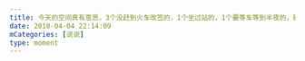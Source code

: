 ```yaml
---
title: 今天的空间真有意思，3个没赶到火车改签的，1个坐过站的，1个要等车等到半夜的，碰到鬼了哦
date: 2018-04-04 22:14:09
mCategories: [说说]
type: moment
---
```


<div id="pics-20180404221409"></div>

<script src="/lib/moment/pics.js"></script>
<script>
var data = [
    {"link": "2018-04-04_000000.gif", "type": "shuoshuo"}
];
picsRender(data, "pics-20180404221409");
</script>
